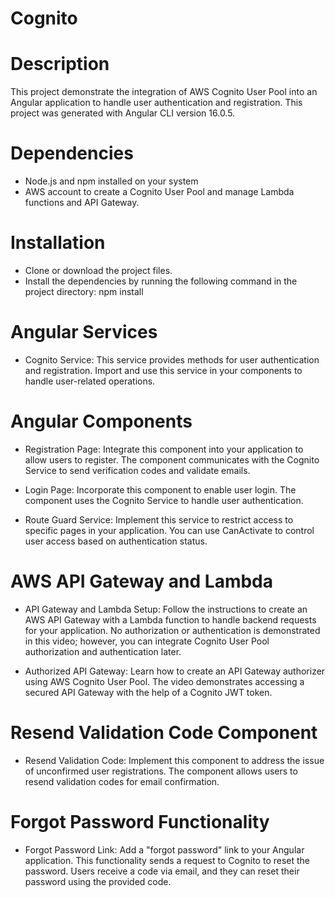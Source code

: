 # Cognito  
# Description 
This project demonstrate the integration of AWS Cognito User Pool into an Angular application to handle user authentication and registration. 
This project was generated with Angular CLI version 16.0.5.

# Dependencies      
- Node.js and npm installed on your system
- AWS account to create a Cognito User Pool and manage Lambda functions and API Gateway.

# Installation     
- Clone or download the project files.     
- Install the dependencies by running the following command in the project directory: npm install

# Angular Services
- Cognito Service: This service provides methods for user authentication and registration. Import and use this service in your components to handle user-related operations.

# Angular Components
- Registration Page: Integrate this component into your application to allow users to register. The component communicates with the Cognito Service to send verification codes and validate emails.

- Login Page: Incorporate this component to enable user login. The component uses the Cognito Service to handle user authentication.

- Route Guard Service: Implement this service to restrict access to specific pages in your application. You can use CanActivate to control user access based on authentication status.

# AWS API Gateway and Lambda
- API Gateway and Lambda Setup: Follow the instructions to create an AWS API Gateway with a Lambda function to handle backend requests for your application. No authorization or authentication is demonstrated in this video; however, you can integrate Cognito User Pool authorization and authentication later.

- Authorized API Gateway: Learn how to create an API Gateway authorizer using AWS Cognito User Pool. The video demonstrates accessing a secured API Gateway with the help of a Cognito JWT token.

# Resend Validation Code Component
- Resend Validation Code: Implement this component to address the issue of unconfirmed user registrations. The component allows users to resend validation codes for email confirmation.

# Forgot Password Functionality
- Forgot Password Link: Add a "forgot password" link to your Angular application. This functionality sends a request to Cognito to reset the password. Users receive a code via email, and they can reset their password using the provided code.
